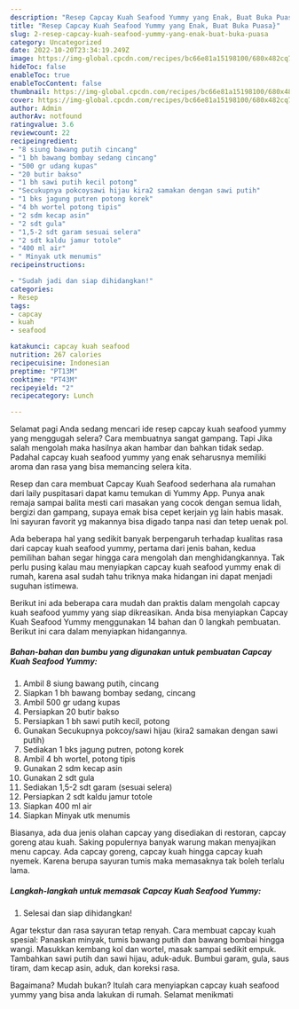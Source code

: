 ```yaml
---
description: "Resep Capcay Kuah Seafood Yummy yang Enak, Buat Buka Puasa}"
title: "Resep Capcay Kuah Seafood Yummy yang Enak, Buat Buka Puasa}"
slug: 2-resep-capcay-kuah-seafood-yummy-yang-enak-buat-buka-puasa
category: Uncategorized
date: 2022-10-20T23:34:19.249Z
image: https://img-global.cpcdn.com/recipes/bc66e81a15198100/680x482cq70/capcay-kuah-seafood-yummy-foto-resep-utama.jpg
hideToc: false
enableToc: true
enableTocContent: false
thumbnail: https://img-global.cpcdn.com/recipes/bc66e81a15198100/680x482cq70/capcay-kuah-seafood-yummy-foto-resep-utama.jpg
cover: https://img-global.cpcdn.com/recipes/bc66e81a15198100/680x482cq70/capcay-kuah-seafood-yummy-foto-resep-utama.jpg
author: Admin
authorAv: notfound
ratingvalue: 3.6
reviewcount: 22
recipeingredient:
- "8 siung bawang putih cincang"
- "1 bh bawang bombay sedang cincang"
- "500 gr udang kupas"
- "20 butir bakso"
- "1 bh sawi putih kecil potong"
- "Secukupnya pokcoysawi hijau kira2 samakan dengan sawi putih"
- "1 bks jagung putren potong korek"
- "4 bh wortel potong tipis"
- "2 sdm kecap asin"
- "2 sdt gula"
- "1,5-2 sdt garam sesuai selera"
- "2 sdt kaldu jamur totole"
- "400 ml air"
- " Minyak utk menumis"
recipeinstructions:

- "Sudah jadi dan siap dihidangkan!"
categories:
- Resep
tags:
- capcay
- kuah
- seafood

katakunci: capcay kuah seafood 
nutrition: 267 calories
recipecuisine: Indonesian
preptime: "PT13M"
cooktime: "PT43M"
recipeyield: "2"
recipecategory: Lunch

---
```



Selamat pagi Anda sedang mencari ide resep capcay kuah seafood yummy yang menggugah selera? Cara membuatnya sangat gampang. Tapi Jika salah mengolah maka hasilnya akan hambar dan bahkan tidak sedap. Padahal capcay kuah seafood yummy yang enak seharusnya memiliki aroma dan rasa yang bisa memancing selera kita.


Resep dan cara membuat Capcay Kuah Seafood sederhana ala rumahan dari laily puspitasari dapat kamu temukan di Yummy App. Punya anak remaja sampai balita mesti cari masakan yang cocok dengan semua lidah, bergizi dan gampang, supaya emak bisa cepet kerjain yg lain habis masak. Ini sayuran favorit yg makannya bisa digado tanpa nasi dan tetep uenak pol.

Ada beberapa hal yang sedikit banyak berpengaruh terhadap kualitas rasa dari capcay kuah seafood yummy, pertama dari jenis bahan, kedua pemilihan bahan segar hingga cara mengolah dan menghidangkannya. Tak perlu pusing kalau mau menyiapkan capcay kuah seafood yummy enak di rumah, karena asal sudah tahu triknya maka hidangan ini dapat menjadi suguhan istimewa.


Berikut ini ada beberapa cara mudah dan praktis dalam mengolah capcay kuah seafood yummy yang siap dikreasikan. Anda bisa menyiapkan Capcay Kuah Seafood Yummy menggunakan 14 bahan dan 0 langkah pembuatan. Berikut ini cara dalam menyiapkan hidangannya.

<!--inarticleads1-->

##### Bahan-bahan dan bumbu yang digunakan untuk pembuatan Capcay Kuah Seafood Yummy:

1. Ambil 8 siung bawang putih, cincang
1. Siapkan 1 bh bawang bombay sedang, cincang
1. Ambil 500 gr udang kupas
1. Persiapkan 20 butir bakso
1. Persiapkan 1 bh sawi putih kecil, potong
1. Gunakan Secukupnya pokcoy/sawi hijau (kira2 samakan dengan sawi putih)
1. Sediakan 1 bks jagung putren, potong korek
1. Ambil 4 bh wortel, potong tipis
1. Gunakan 2 sdm kecap asin
1. Gunakan 2 sdt gula
1. Sediakan 1,5-2 sdt garam (sesuai selera)
1. Persiapkan 2 sdt kaldu jamur totole
1. Siapkan 400 ml air
1. Siapkan  Minyak utk menumis


Biasanya, ada dua jenis olahan capcay yang disediakan di restoran, capcay goreng atau kuah. Saking populernya banyak warung makan menyajikan menu capcay. Ada capcay goreng, capcay kuah hingga capcay kuah nyemek. Karena berupa sayuran tumis maka memasaknya tak boleh terlalu lama. 

<!--inarticleads2-->

##### Langkah-langkah untuk memasak Capcay Kuah Seafood Yummy:


1. Selesai dan siap dihidangkan!

Agar tekstur dan rasa sayuran tetap renyah. Cara membuat capcay kuah spesial: Panaskan minyak, tumis bawang putih dan bawang bombai hingga wangi. Masukkan kembang kol dan wortel, masak sampai sedikit empuk. Tambahkan sawi putih dan sawi hijau, aduk-aduk. Bumbui garam, gula, saus tiram, dam kecap asin, aduk, dan koreksi rasa. 

Bagaimana? Mudah bukan? Itulah cara menyiapkan capcay kuah seafood yummy yang bisa anda lakukan di rumah. Selamat menikmati
